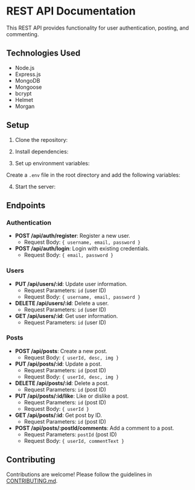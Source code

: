 # REST API Documentation

This REST API  provides functionality for user authentication, posting, and commenting.

## Technologies Used

- Node.js
- Express.js
- MongoDB
- Mongoose
- bcrypt
- Helmet
- Morgan

## Setup

1. Clone the repository:


2. Install dependencies:


3. Set up environment variables:

Create a `.env` file in the root directory and add the following variables:


4. Start the server:


## Endpoints

### Authentication

- **POST /api/auth/register**: Register a new user.
  - Request Body: `{ username, email, password }`
- **POST /api/auth/login**: Login with existing credentials.
  - Request Body: `{ email, password }`

### Users

- **PUT /api/users/:id**: Update user information.
  - Request Parameters: `id` (user ID)
  - Request Body: `{ username, email, password }`
- **DELETE /api/users/:id**: Delete a user.
  - Request Parameters: `id` (user ID)
- **GET /api/users/:id**: Get user information.
  - Request Parameters: `id` (user ID)

### Posts

- **POST /api/posts**: Create a new post.
  - Request Body: `{ userId, desc, img }`
- **PUT /api/posts/:id**: Update a post.
  - Request Parameters: `id` (post ID)
  - Request Body: `{ userId, desc, img }`
- **DELETE /api/posts/:id**: Delete a post.
  - Request Parameters: `id` (post ID)
- **PUT /api/posts/:id/like**: Like or dislike a post.
  - Request Parameters: `id` (post ID)
  - Request Body: `{ userId }`
- **GET /api/posts/:id**: Get post by ID.
  - Request Parameters: `id` (post ID)
- **POST /api/posts/:postId/comments**: Add a comment to a post.
  - Request Parameters: `postId` (post ID)
  - Request Body: `{ userId, commentText }`

## Contributing

Contributions are welcome! Please follow the guidelines in [CONTRIBUTING.md](link-to-contributing-file).

 